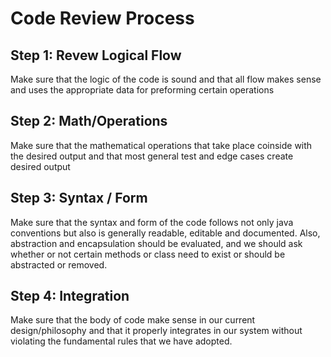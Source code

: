 # Code Review Process
## Step 1: Revew Logical Flow
Make sure that the logic of the code is sound and that all flow makes sense and uses the appropriate data for 
preforming certain operations
## Step 2: Math/Operations
Make sure that the mathematical operations that take place coinside with the desired output and that most 
general test and edge cases create desired output
## Step 3: Syntax / Form
Make sure that the syntax and form of the code follows not only java conventions but also is generally readable, 
editable and documented. Also, abstraction and encapsulation should be evaluated, and we should ask whether or 
not certain methods or class need to exist or should be abstracted or removed.
## Step 4: Integration
Make sure that the body of code make sense in our current design/philosophy and that it properly integrates in 
our system without violating the fundamental rules that we have adopted.
